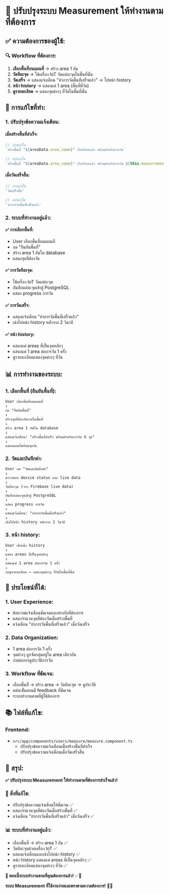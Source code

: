 # 🎯 **ปรับปรุงระบบ Measurement ให้ทำงานตามที่ต้องการ**

## ✅ **ความต้องการของผู้ใช้:**

### **🔍 Workflow ที่ต้องการ:**
1. **เลือกพื้นที่บนแผนที่** → สร้าง area 1 อัน
2. **วัดทีละจุด** → ใช้เครื่อง IoT วัดแต่ละจุดในพื้นที่นั้น
3. **วัดเสร็จ** → แสดงแจ้งเตือน "ทำการวัดพื้นที่เสร็จแล้ว" → ไปหน้า history
4. **หน้า history** → แสดงแค่ 1 area (พื้นที่ที่วัด)
5. **ดูรายละเอียด** → แสดงจุดต่างๆ ที่วัดในพื้นที่นั้น

## 🔧 **การแก้ไขที่ทำ:**

### **1. ปรับปรุงข้อความแจ้งเตือน:**

#### **เมื่อสร้างพื้นที่สำเร็จ:**
```typescript
// ก่อนแก้ไข
`สร้างพื้นที่ "${areaData.area_name}" เรียบร้อยแล้ว พร้อมสำหรับการวัด`

// หลังแก้ไข
`สร้างพื้นที่ "${areaData.area_name}" เรียบร้อยแล้ว พร้อมสำหรับการวัด ${this.measurementPoints.length} จุด`
```

#### **เมื่อวัดเสร็จสิ้น:**
```typescript
// ก่อนแก้ไข
'วัดเสร็จสิ้น'

// หลังแก้ไข
'ทำการวัดพื้นที่เสร็จแล้ว'
```

### **2. ระบบที่ทำงานอยู่แล้ว:**

#### **✅ การเลือกพื้นที่:**
- User เลือกพื้นที่บนแผนที่
- กด "ยืนยันพื้นที่"
- สร้าง area 1 อันใน database
- แสดงจุดที่ต้องวัด

#### **✅ การวัดทีละจุด:**
- ใช้เครื่อง IoT วัดแต่ละจุด
- บันทึกแต่ละจุดเข้าสู่ PostgreSQL
- แสดง progress การวัด

#### **✅ การวัดเสร็จ:**
- แสดงแจ้งเตือน "ทำการวัดพื้นที่เสร็จแล้ว"
- เด้งไปหน้า history หลังจาก 2 วินาที

#### **✅ หน้า history:**
- แสดงแค่ areas ที่เป็นจุดหลักๆ
- แสดงแค่ 1 area ต่อการวัด 1 ครั้ง
- ดูรายละเอียดแสดงจุดต่างๆ ที่วัด

## 📊 **การทำงานของระบบ:**

### **1. เลือกพื้นที่ (ยืนยันพื้นที่):**
```
User เลือกพื้นที่บนแผนที่
↓
กด "ยืนยันพื้นที่"
↓
สร้างจุดที่ต้องวัดภายในพื้นที่
↓
สร้าง area 1 อันใน database
↓
แสดงแจ้งเตือน: "สร้างพื้นที่สำเร็จ พร้อมสำหรับการวัด X จุด"
↓
แสดงแผนที่พร้อมจุดวัด
```

### **2. วัดและบันทึกค่า:**
```
User กด "วัดและบันทึกค่า"
↓
ตรวจสอบ device status และ live data
↓
วัดทีละจุด (จาก Firebase live data)
↓
บันทึกแต่ละจุดเข้าสู่ PostgreSQL
↓
แสดง progress การวัด
↓
แสดงแจ้งเตือน: "ทำการวัดพื้นที่เสร็จแล้ว"
↓
เด้งไปหน้า history หลังจาก 2 วินาที
```

### **3. หน้า history:**
```
User เข้าหน้า history
↓
แสดง areas ที่เป็นจุดหลักๆ
↓
แสดงแค่ 1 area ต่อการวัด 1 ครั้ง
↓
กดดูรายละเอียด → แสดงจุดต่างๆ ที่วัดในพื้นที่นั้น
```

## 🎯 **ประโยชน์ที่ได้:**

### **1. User Experience:**
- ข้อความแจ้งเตือนชัดเจนและตรงกับที่ต้องการ
- แสดงจำนวนจุดที่ต้องวัดเมื่อสร้างพื้นที่
- แจ้งเตือน "ทำการวัดพื้นที่เสร็จแล้ว" เมื่อวัดเสร็จ

### **2. Data Organization:**
- 1 area ต่อการวัด 1 ครั้ง
- จุดต่างๆ ถูกจัดกลุ่มอยู่ใน area เดียวกัน
- ง่ายต่อการดูประวัติการวัด

### **3. Workflow ที่ชัดเจน:**
- เลือกพื้นที่ → สร้าง area → วัดทีละจุด → ดูประวัติ
- แต่ละขั้นตอนมี feedback ที่ชัดเจน
- ระบบทำงานตามที่ผู้ใช้ต้องการ

## 📚 **ไฟล์ที่แก้ไข:**

### **Frontend:**
- `src/app/components/users/measure/measure.component.ts`
  - ปรับปรุงข้อความแจ้งเตือนเมื่อสร้างพื้นที่สำเร็จ
  - ปรับปรุงข้อความแจ้งเตือนเมื่อวัดเสร็จสิ้น

## 🎉 **สรุป:**

**✅ ปรับปรุงระบบ Measurement ให้ทำงานตามที่ต้องการสำเร็จแล้ว!**

### **🔧 สิ่งที่แก้ไข:**
- ปรับปรุงข้อความแจ้งเตือนให้ชัดเจน ✅
- แสดงจำนวนจุดที่ต้องวัดเมื่อสร้างพื้นที่ ✅
- แจ้งเตือน "ทำการวัดพื้นที่เสร็จแล้ว" เมื่อวัดเสร็จ ✅

### **📊 ระบบที่ทำงานอยู่แล้ว:**
- เลือกพื้นที่ → สร้าง area 1 อัน ✅
- วัดทีละจุดด้วยเครื่อง IoT ✅
- แสดงแจ้งเตือนและเด้งไปหน้า history ✅
- หน้า history แสดงแค่ areas ที่เป็นจุดหลักๆ ✅
- ดูรายละเอียดแสดงจุดต่างๆ ที่วัด ✅

**🎯 ตอนนี้ระบบทำงานตามที่คุณต้องการแล้ว!** ✅🎉

**ระบบ Measurement ที่ใช้งานง่ายและตรงตามความต้องการ!** 🚀✨
